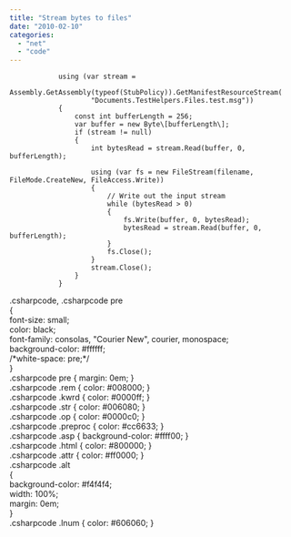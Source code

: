 ```yaml
---
title: "Stream bytes to files"
date: "2010-02-10"
categories: 
  - "net"
  - "code"
---
```


                using (var stream =
                    Assembly.GetAssembly(typeof(StubPolicy)).GetManifestResourceStream(
                        "Documents.TestHelpers.Files.test.msg"))
                {
                    const int bufferLength = 256;
                    var buffer = new Byte\[bufferLength\];
                    if (stream != null)
                    {
                        int bytesRead = stream.Read(buffer, 0, bufferLength);

                        using (var fs = new FileStream(filename, FileMode.CreateNew, FileAccess.Write))
                        {
                            // Write out the input stream
                            while (bytesRead > 0)
                            {
                                fs.Write(buffer, 0, bytesRead);
                                bytesRead = stream.Read(buffer, 0, bufferLength);
                            }
                            fs.Close();
                        }
                        stream.Close();
                    }
                }

.csharpcode, .csharpcode pre<br /> {<br /> font-size: small;<br /> color: black;<br /> font-family: consolas, "Courier New", courier, monospace;<br /> background-color: #ffffff;<br /> /\*white-space: pre;\*/<br /> }<br /> .csharpcode pre { margin: 0em; }<br /> .csharpcode .rem { color: #008000; }<br /> .csharpcode .kwrd { color: #0000ff; }<br /> .csharpcode .str { color: #006080; }<br /> .csharpcode .op { color: #0000c0; }<br /> .csharpcode .preproc { color: #cc6633; }<br /> .csharpcode .asp { background-color: #ffff00; }<br /> .csharpcode .html { color: #800000; }<br /> .csharpcode .attr { color: #ff0000; }<br /> .csharpcode .alt<br /> {<br /> background-color: #f4f4f4;<br /> width: 100%;<br /> margin: 0em;<br /> }<br /> .csharpcode .lnum { color: #606060; }
